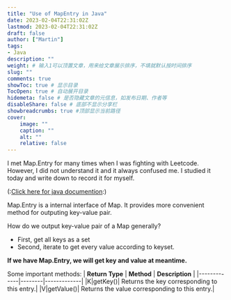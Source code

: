 ```yaml
---
title: "Use of MapEntry in Java"
date: 2023-02-04T22:31:02Z
lastmod: 2023-02-04T22:31:02Z
draft: false
author: ["Martin"]
tags: 
- Java
description: ""
weight: # 输入1可以顶置文章，用来给文章展示排序，不填就默认按时间排序
slug: ""
comments: true
showToc: true # 显示目录
TocOpen: true # 自动展开目录
hidemeta: false # 是否隐藏文章的元信息，如发布日期、作者等
disableShare: false # 底部不显示分享栏
showbreadcrumbs: true #顶部显示当前路径
cover:
    image: ""
    caption: ""
    alt: ""
    relative: false
---
```


I met Map.Entry for many times when I was fighting with Leetcode. However, I did not understand it and it always confused me. I studied it today and write down to record it for myself.

(:[Click here for java documention](https://docs.oracle.com/en/java/javase/15/docs/api/java.base/java/util/HashMap.html):)

Map.Entry is a internal interface of Map. It provides more convenient method for outputing key-value pair.

How do we output key-value pair of a Map generally?
- First, get all keys as a set
- Second, iterate to get every value according to keyset.

**If we have Map.Entry, we will get key and value at meantime.**


Some important methods:
| **Return Type** | **Method** | **Description** |
|-------------|--------|-------------|
|K|getKey()| Returns the key corresponding to this entry.|
|V|getValue()| Returns the value corresponding to this entry.|